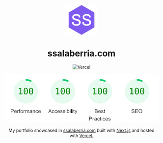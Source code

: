 <div align="center">
  <img alt="Logo" src="public/images/logo-color.svg" width="100" />
</div>
<h1 align="center">
  ssalaberria.com
</h1>
<p align="center">
	<img alt="Vercel" src="https://vercel-badge-ssal.vercel.app/api/Ssalaberria/portfolio" />
</p>
<p align="center">
	<img alt="Lighthouse metrics" src="public/images/lighthouse.png" />
</p>
<p align="center">
  My portfolio showcased in <a href="https://ssalaberria.com" target="_blank">ssalaberria.com</a> built with <a href="https://nextjs.org/" target="_blank">Next.js</a> and hosted with <a href="https://vercel.com/" target="_blank">Vercel.</a>
</p>
